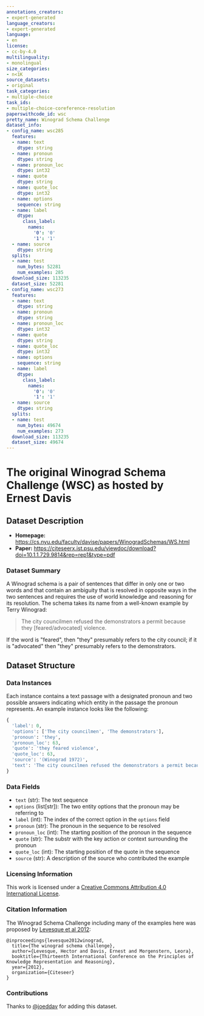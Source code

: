 ```yaml
---
annotations_creators:
- expert-generated
language_creators:
- expert-generated
language:
- en
license:
- cc-by-4.0
multilinguality:
- monolingual
size_categories:
- n<1K
source_datasets:
- original
task_categories:
- multiple-choice
task_ids:
- multiple-choice-coreference-resolution
paperswithcode_id: wsc
pretty_name: Winograd Schema Challenge
dataset_info:
- config_name: wsc285
  features:
  - name: text
    dtype: string
  - name: pronoun
    dtype: string
  - name: pronoun_loc
    dtype: int32
  - name: quote
    dtype: string
  - name: quote_loc
    dtype: int32
  - name: options
    sequence: string
  - name: label
    dtype:
      class_label:
        names:
          '0': '0'
          '1': '1'
  - name: source
    dtype: string
  splits:
  - name: test
    num_bytes: 52281
    num_examples: 285
  download_size: 113235
  dataset_size: 52281
- config_name: wsc273
  features:
  - name: text
    dtype: string
  - name: pronoun
    dtype: string
  - name: pronoun_loc
    dtype: int32
  - name: quote
    dtype: string
  - name: quote_loc
    dtype: int32
  - name: options
    sequence: string
  - name: label
    dtype:
      class_label:
        names:
          '0': '0'
          '1': '1'
  - name: source
    dtype: string
  splits:
  - name: test
    num_bytes: 49674
    num_examples: 273
  download_size: 113235
  dataset_size: 49674
---
```


# The original Winograd Schema Challenge (WSC) as hosted by Ernest Davis

## Dataset Description

- **Homepage:** https://cs.nyu.edu/faculty/davise/papers/WinogradSchemas/WS.html
- **Paper:** https://citeseerx.ist.psu.edu/viewdoc/download?doi=10.1.1.729.9814&rep=rep1&type=pdf

### Dataset Summary

A Winograd schema is a pair of sentences that differ in only one or two words and that contain an ambiguity that is
resolved in opposite ways in the two sentences and requires the use of world knowledge and reasoning for its
resolution. The schema takes its name from a well-known example by Terry Winograd:

> The city councilmen refused the demonstrators a permit because they [feared/advocated] violence.

If the word is "feared", then "they" presumably refers to the city council; if it is "advocated" then "they"
presumably refers to the demonstrators.

## Dataset Structure

### Data Instances

Each instance contains a text passage with a designated pronoun and two possible answers indicating which entity in
the passage the pronoun represents. An example instance looks like the following:

```python
{
  'label': 0,
  'options': ['The city councilmen', 'The demonstrators'],
  'pronoun': 'they',
  'pronoun_loc': 63,
  'quote': 'they feared violence',
  'quote_loc': 63,
  'source': '(Winograd 1972)',
  'text': 'The city councilmen refused the demonstrators a permit because they feared violence.'
}
 ```

### Data Fields

- `text` (str): The text sequence
- `options` (list[str]): The two entity options that the pronoun may be referring to
- `label` (int): The index of the correct option in the `options` field
- `pronoun` (str): The pronoun in the sequence to be resolved
- `pronoun_loc` (int): The starting position of the pronoun in the sequence
- `quote` (str): The substr with the key action or context surrounding the pronoun
- `quote_loc` (int): The starting position of the quote in the sequence
- `source` (str): A description of the source who contributed the example

### Licensing Information

This work is licensed under a [Creative Commons Attribution 4.0 International
License](https://creativecommons.org/licenses/by/4.0/).

### Citation Information

The Winograd Schema Challenge including many of the examples here was proposed by
[Levesque et al 2012](https://citeseerx.ist.psu.edu/viewdoc/download?doi=10.1.1.729.9814&rep=rep1&type=pdf):

```
@inproceedings{levesque2012winograd,
  title={The winograd schema challenge},
  author={Levesque, Hector and Davis, Ernest and Morgenstern, Leora},
  booktitle={Thirteenth International Conference on the Principles of Knowledge Representation and Reasoning},
  year={2012},
  organization={Citeseer}
}
```
### Contributions

Thanks to [@joeddav](https://github.com/joeddav) for adding this dataset.